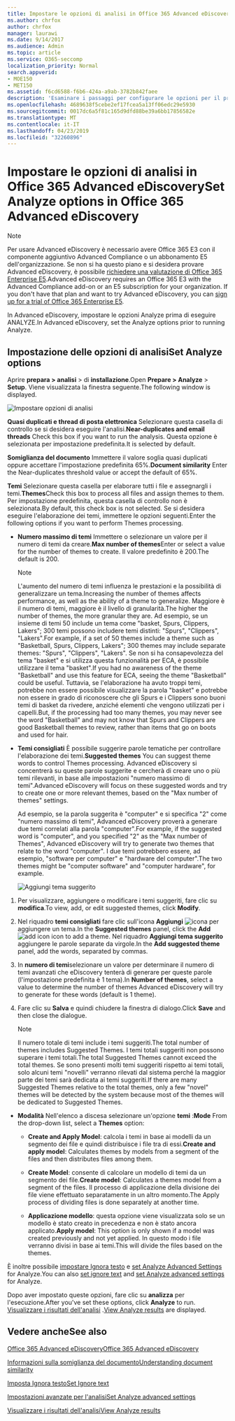 ```yaml
---
title: Impostare le opzioni di analisi in Office 365 Advanced eDiscovery
ms.author: chrfox
author: chrfox
manager: laurawi
ms.date: 9/14/2017
ms.audience: Admin
ms.topic: article
ms.service: O365-seccomp
localization_priority: Normal
search.appverid:
- MOE150
- MET150
ms.assetid: f6cd6588-f6b6-424a-a9ab-3782b842faee
description: 'Esaminare i passaggi per configurare le opzioni per il processo di analisi in Office 365 Advanced eDiscovery, inclusi i quasi duplicati, i thread di posta elettronica e i temi.  '
ms.openlocfilehash: 4689638f5cebe2ef17fcea5a13ff06edc29e5930
ms.sourcegitcommit: 0017dc6a5f81c165d9dfd88be39a6bb17856582e
ms.translationtype: MT
ms.contentlocale: it-IT
ms.lasthandoff: 04/23/2019
ms.locfileid: "32260896"
---
```

# <a name="set-analyze-options-in-office-365-advanced-ediscovery"></a><span data-ttu-id="1511d-103">Impostare le opzioni di analisi in Office 365 Advanced eDiscovery</span><span class="sxs-lookup"><span data-stu-id="1511d-103">Set Analyze options in Office 365 Advanced eDiscovery</span></span>

> [!NOTE]
> <span data-ttu-id="1511d-p101">Per usare Advanced eDiscovery è necessario avere Office 365 E3 con il componente aggiuntivo Advanced Compliance o un abbonamento E5 dell'organizzazione. Se non si ha questo piano e si desidera provare Advanced eDiscovery, è possibile [richiedere una valutazione di Office 365 Enterprise E5](https://go.microsoft.com/fwlink/p/?LinkID=698279).</span><span class="sxs-lookup"><span data-stu-id="1511d-p101">Advanced eDiscovery requires an Office 365 E3 with the Advanced Compliance add-on or an E5 subscription for your organization. If you don't have that plan and want to try Advanced eDiscovery, you can [sign up for a trial of Office 365 Enterprise E5](https://go.microsoft.com/fwlink/p/?LinkID=698279).</span></span> 
  
<span data-ttu-id="1511d-106">In Advanced eDiscovery, impostare le opzioni Analyze prima di eseguire ANALYZE.</span><span class="sxs-lookup"><span data-stu-id="1511d-106">In Advanced eDiscovery, set the Analyze options prior to running Analyze.</span></span>
  
## <a name="set-analyze-options"></a><span data-ttu-id="1511d-107">Impostazione delle opzioni di analisi</span><span class="sxs-lookup"><span data-stu-id="1511d-107">Set Analyze options</span></span>

<span data-ttu-id="1511d-108">Aprire **prepara \> analisi** \> di **installazione**.</span><span class="sxs-lookup"><span data-stu-id="1511d-108">Open **Prepare \> Analyze** \> **Setup**.</span></span> <span data-ttu-id="1511d-109">Viene visualizzata la finestra seguente.</span><span class="sxs-lookup"><span data-stu-id="1511d-109">The following window is displayed.</span></span>
  
![Impostare opzioni di analisi](media/c3ec7a92-8484-4812-b98c-aa3eb740e5b7.png)
  
 <span data-ttu-id="1511d-111">**Quasi duplicati e thread di posta elettronica** Selezionare questa casella di controllo se si desidera eseguire l'analisi.</span><span class="sxs-lookup"><span data-stu-id="1511d-111">**Near-duplicates and email threads** Check this box if you want to run the analysis.</span></span> <span data-ttu-id="1511d-112">Questa opzione è selezionata per impostazione predefinita.</span><span class="sxs-lookup"><span data-stu-id="1511d-112">It is selected by default.</span></span> 
  
 <span data-ttu-id="1511d-113">**Somiglianza del documento** Immettere il valore soglia quasi duplicati oppure accettare l'impostazione predefinita 65%.</span><span class="sxs-lookup"><span data-stu-id="1511d-113">**Document similarity** Enter the Near-duplicates threshold value or accept the default of 65%.</span></span> 
  
 <span data-ttu-id="1511d-114">**Temi** Selezionare questa casella per elaborare tutti i file e assegnargli i temi.</span><span class="sxs-lookup"><span data-stu-id="1511d-114">**Themes**Check this box to process all files and assign themes to them.</span></span> <span data-ttu-id="1511d-115">Per impostazione predefinita, questa casella di controllo non è selezionata.</span><span class="sxs-lookup"><span data-stu-id="1511d-115">By default, this check box is not selected.</span></span> <span data-ttu-id="1511d-116">Se si desidera eseguire l'elaborazione dei temi, immettere le opzioni seguenti.</span><span class="sxs-lookup"><span data-stu-id="1511d-116">Enter the following options if you want to perform Themes processing.</span></span>
  
- <span data-ttu-id="1511d-117">**Numero massimo di temi** Immettere o selezionare un valore per il numero di temi da creare.</span><span class="sxs-lookup"><span data-stu-id="1511d-117">**Max number of themes**Enter or select a value for the number of themes to create.</span></span> <span data-ttu-id="1511d-118">Il valore predefinito è 200.</span><span class="sxs-lookup"><span data-stu-id="1511d-118">The default is 200.</span></span> 
    
    > [!NOTE]
    > <span data-ttu-id="1511d-119">L'aumento del numero di temi influenza le prestazioni e la possibilità di generalizzare un tema.</span><span class="sxs-lookup"><span data-stu-id="1511d-119">Increasing the number of themes affects performance, as well as the ability of a theme to generalize.</span></span> <span data-ttu-id="1511d-120">Maggiore è il numero di temi, maggiore è il livello di granularità.</span><span class="sxs-lookup"><span data-stu-id="1511d-120">The higher the number of themes, the more granular they are.</span></span> <span data-ttu-id="1511d-121">Ad esempio, se un insieme di temi 50 include un tema come "basket, Spurs, Clippers, Lakers"; 300 temi possono includere temi distinti: "Spurs", "Clippers", "Lakers".</span><span class="sxs-lookup"><span data-stu-id="1511d-121">For example, if a set of 50 themes include a theme such as "Basketball, Spurs, Clippers, Lakers"; 300 themes may include separate themes: "Spurs", "Clippers", "Lakers".</span></span> <span data-ttu-id="1511d-122">Se non si ha consapevolezza del tema "basket" e si utilizza questa funzionalità per ECA, è possibile utilizzare il tema "basket".</span><span class="sxs-lookup"><span data-stu-id="1511d-122">If you had no awareness of the theme "Basketball" and use this feature for ECA, seeing the theme "Basketball" could be useful.</span></span> <span data-ttu-id="1511d-123">Tuttavia, se l'elaborazione ha avuto troppi temi, potrebbe non essere possibile visualizzare la parola "basket" e potrebbe non essere in grado di riconoscere che gli Spurs e i Clippers sono buoni temi di basket da rivedere, anziché elementi che vengono utilizzati per i capelli.</span><span class="sxs-lookup"><span data-stu-id="1511d-123">But, if the processing had too many themes, you may never see the word "Basketball" and may not know that Spurs and Clippers are good Basketball themes to review, rather than items that go on boots and used for hair.</span></span> 
  
- <span data-ttu-id="1511d-124">**Temi consigliati** È possibile suggerire parole tematiche per controllare l'elaborazione dei temi.</span><span class="sxs-lookup"><span data-stu-id="1511d-124">**Suggested themes** You can suggest theme words to control Themes processing.</span></span> <span data-ttu-id="1511d-125">Advanced eDiscovery si concentrerà su queste parole suggerite e cercherà di creare uno o più temi rilevanti, in base alle impostazioni "numero massimo di temi".</span><span class="sxs-lookup"><span data-stu-id="1511d-125">Advanced eDiscovery will focus on these suggested words and try to create one or more relevant themes, based on the "Max number of themes" settings.</span></span> 
    
    <span data-ttu-id="1511d-126">Ad esempio, se la parola suggerita è "computer" e si specifica "2" come "numero massimo di temi", Advanced eDiscovery proverà a generare due temi correlati alla parola "computer".</span><span class="sxs-lookup"><span data-stu-id="1511d-126">For example, if the suggested word is "computer", and you specified "2" as the "Max number of Themes", Advanced eDiscovery will try to generate two themes that relate to the word "computer".</span></span> <span data-ttu-id="1511d-127">I due temi potrebbero essere, ad esempio, "software per computer" e "hardware del computer".</span><span class="sxs-lookup"><span data-stu-id="1511d-127">The two themes might be "computer software" and "computer hardware", for example.</span></span> 
    
    ![Aggiungi tema suggerito](media/06e9ffd3-a76c-423b-b450-9e465eb9a02f.png)
  
1. <span data-ttu-id="1511d-129">Per visualizzare, aggiungere o modificare i temi suggeriti, fare clic su **modifica**.</span><span class="sxs-lookup"><span data-stu-id="1511d-129">To view, add, or edit suggested themes, click **Modify**.</span></span>
    
2. <span data-ttu-id="1511d-130">Nel riquadro **temi consigliati** fare clic sull'icona **Aggiungi** ![icona](media/c2dd8b3a-5a22-412c-a7fa-143f5b2b5612.png) per aggiungere un tema.</span><span class="sxs-lookup"><span data-stu-id="1511d-130">In the **Suggested themes** panel, click the **Add** ![add icon](media/c2dd8b3a-5a22-412c-a7fa-143f5b2b5612.png) icon to add a theme.</span></span> <span data-ttu-id="1511d-131">Nel riquadro **Aggiungi tema suggerito** aggiungere le parole separate da virgole.</span><span class="sxs-lookup"><span data-stu-id="1511d-131">In the **Add suggested theme** panel, add the words, separated by commas.</span></span> 
    
3. <span data-ttu-id="1511d-132">In **numero di temi**selezionare un valore per determinare il numero di temi avanzati che eDiscovery tenterà di generare per queste parole (l'impostazione predefinita è 1 tema).</span><span class="sxs-lookup"><span data-stu-id="1511d-132">In **Number of themes**, select a value to determine the number of themes Advanced eDiscovery will try to generate for these words (default is 1 theme).</span></span>
    
4. <span data-ttu-id="1511d-133">Fare clic su **Salva** e quindi chiudere la finestra di dialogo.</span><span class="sxs-lookup"><span data-stu-id="1511d-133">Click **Save** and then close the dialogue.</span></span> 
    
    > [!NOTE]
    > <span data-ttu-id="1511d-134">Il numero totale di temi include i temi suggeriti.</span><span class="sxs-lookup"><span data-stu-id="1511d-134">The total number of themes includes Suggested Themes.</span></span> <span data-ttu-id="1511d-135">I temi totali suggeriti non possono superare i temi totali.</span><span class="sxs-lookup"><span data-stu-id="1511d-135">The total Suggested Themes cannot exceed the total themes.</span></span> <span data-ttu-id="1511d-136">Se sono presenti molti temi suggeriti rispetto ai temi totali, solo alcuni temi "novelli" verranno rilevati dal sistema perché la maggior parte dei temi sarà dedicata ai temi suggeriti.</span><span class="sxs-lookup"><span data-stu-id="1511d-136">If there are many Suggested Themes relative to the total themes, only a few "novel" themes will be detected by the system because most of the themes will be dedicated to Suggested Themes.</span></span> 
  
- <span data-ttu-id="1511d-137">**Modalità** Nell'elenco a discesa selezionare un'opzione **temi** :</span><span class="sxs-lookup"><span data-stu-id="1511d-137">**Mode** From the drop-down list, select a **Themes** option:</span></span> 
    
  - <span data-ttu-id="1511d-138">**Create and Apply Model**: calcola i temi in base ai modelli da un segmento dei file e quindi distribuisce i file tra di essi.</span><span class="sxs-lookup"><span data-stu-id="1511d-138">**Create and apply model**: Calculates themes by models from a segment of the files and then distributes files among them.</span></span>
    
  - <span data-ttu-id="1511d-139">**Create Model**: consente di calcolare un modello di temi da un segmento dei file.</span><span class="sxs-lookup"><span data-stu-id="1511d-139">**Create model**: Calculates a themes model from a segment of the files.</span></span> <span data-ttu-id="1511d-140">Il processo di applicazione della divisione dei file viene effettuato separatamente in un altro momento.</span><span class="sxs-lookup"><span data-stu-id="1511d-140">The Apply process of dividing files is done separately at another time.</span></span>
    
  - <span data-ttu-id="1511d-141">**Applicazione modello**: questa opzione viene visualizzata solo se un modello è stato creato in precedenza e non è stato ancora applicato.</span><span class="sxs-lookup"><span data-stu-id="1511d-141">**Apply model**: This option is only shown if a model was created previously and not yet applied.</span></span> <span data-ttu-id="1511d-142">In questo modo i file verranno divisi in base ai temi.</span><span class="sxs-lookup"><span data-stu-id="1511d-142">This will divide the files based on the themes.</span></span>
    
<span data-ttu-id="1511d-143">È inoltre possibile [impostare Ignora testo](set-ignore-text-in-advanced-ediscovery.md) e [set Analyze Advanced Settings](set-analyze-advanced-settings-in-advanced-ediscovery.md) for Analyze.</span><span class="sxs-lookup"><span data-stu-id="1511d-143">You can also [set ignore text](set-ignore-text-in-advanced-ediscovery.md) and [set Analyze advanced settings](set-analyze-advanced-settings-in-advanced-ediscovery.md) for Analyze.</span></span> 
  
<span data-ttu-id="1511d-144">Dopo aver impostato queste opzioni, fare clic su **analizza** per l'esecuzione.</span><span class="sxs-lookup"><span data-stu-id="1511d-144">After you've set these options, click **Analyze** to run.</span></span> <span data-ttu-id="1511d-145">[Visualizzare i risultati dell'analisi](view-analyze-results-in-advanced-ediscovery.md) .</span><span class="sxs-lookup"><span data-stu-id="1511d-145">[View Analyze results](view-analyze-results-in-advanced-ediscovery.md) are displayed.</span></span> 
  
## <a name="see-also"></a><span data-ttu-id="1511d-146">Vedere anche</span><span class="sxs-lookup"><span data-stu-id="1511d-146">See also</span></span>

[<span data-ttu-id="1511d-147">Office 365 Advanced eDiscovery</span><span class="sxs-lookup"><span data-stu-id="1511d-147">Office 365 Advanced eDiscovery</span></span>](office-365-advanced-ediscovery.md)
  
[<span data-ttu-id="1511d-148">Informazioni sulla somiglianza del documento</span><span class="sxs-lookup"><span data-stu-id="1511d-148">Understanding document similarity</span></span>](understand-document-similarity-in-advanced-ediscovery.md)
  
[<span data-ttu-id="1511d-149">Imposta Ignora testo</span><span class="sxs-lookup"><span data-stu-id="1511d-149">Set Ignore text </span></span>](set-ignore-text-in-advanced-ediscovery.md)
  
[<span data-ttu-id="1511d-150">Impostazioni avanzate per l'analisi</span><span class="sxs-lookup"><span data-stu-id="1511d-150">Set Analyze advanced settings</span></span>](set-analyze-advanced-settings-in-advanced-ediscovery.md)
  
[<span data-ttu-id="1511d-151">Visualizzare i risultati dell'analisi</span><span class="sxs-lookup"><span data-stu-id="1511d-151">View Analyze results</span></span>](view-analyze-results-in-advanced-ediscovery.md)

